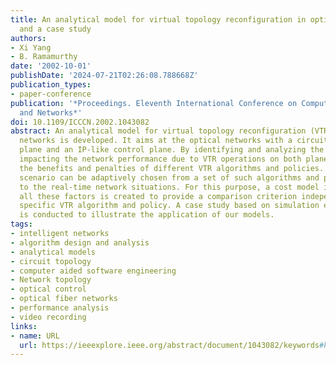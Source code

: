 ```yaml
---
title: An analytical model for virtual topology reconfiguration in optical networks
  and a case study
authors:
- Xi Yang
- B. Ramamurthy
date: '2002-10-01'
publishDate: '2024-07-21T02:26:08.788668Z'
publication_types:
- paper-conference
publication: '*Proceedings. Eleventh International Conference on Computer Communications
  and Networks*'
doi: 10.1109/ICCCN.2002.1043082
abstract: An analytical model for virtual topology reconfiguration (VTR) in optical
  networks is developed. It aims at the optical networks with a circuit-based data
  plane and an IP-like control plane. By identifying and analyzing the important factors
  impacting the network performance due to VTR operations on both planes, we can compare
  the benefits and penalties of different VTR algorithms and policies. The best VTR
  scenario can be adaptively chosen from a set of such algorithms and policies according
  to the real-time network situations. For this purpose, a cost model integrating
  all these factors is created to provide a comparison criterion independent of any
  specific VTR algorithm and policy. A case study based on simulation experiments
  is conducted to illustrate the application of our models.
tags:
- intelligent networks
- algorithm design and analysis
- analytical models
- circuit topology
- computer aided software engineering
- Network topology
- optical control
- optical fiber networks
- performance analysis
- video recording
links:
- name: URL
  url: https://ieeexplore.ieee.org/abstract/document/1043082/keywords#keywords
---
```

